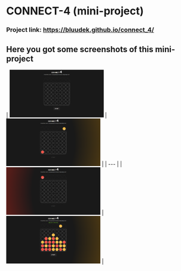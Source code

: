 # CONNECT-4 (mini-project)

### Project link: https://bluudek.github.io/connect_4/

## Here you got some screenshots of this mini-project
| <img src="/screenshots/1.png" alt="game before start" width="50%"> | <img src="/screenshots/3.png" alt="yellow token" width="50%"> |
| --- |
| <img src="/screenshots/2.png" alt="red token" width="50%"> | <img src="/screenshots/4.png" alt="win" width="50%"> |


